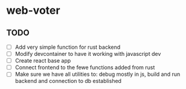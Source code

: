 # web-voter

## TODO

- [ ] Add very simple function for rust backend
- [ ] Modify devcontainer to have it working with javascript dev
- [ ] Create react base app
- [ ] Connect frontend to the fewe functions added from rust
- [ ] Make sure we have all utilities to: debug mostly in js, build and run backend and connection to db established